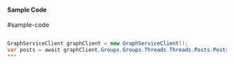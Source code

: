 #### Sample Code
#sample-code 

```C#

GraphServiceClient graphClient = new GraphServiceClient();
var posts = await graphClient.Groups.Groups.Threads.Threads.Posts.Posts.Request().GetAsync();
*** 

```